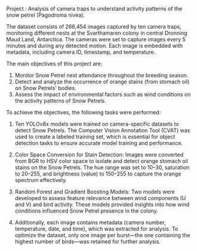 Project : Analysis of camera traps to understand activity patterns of the snow petrel (Pagodroma nivea).

The dataset consists of 266,454 images captured by ten camera traps, monitoring different nests at the Svarthamaren colony in central Dronning Maud Land, Antarctica. The cameras were set to capture images every 5 minutes and during any detected motion. Each image is embedded with metadata, including camera ID, timestamp, and temperature.

The main objectives of this project are:
1. Monitor Snow Petrel nest attendance throughout the breeding season.
2. Detect and analyze the occurrence of orange stains (from stomach oil) on Snow Petrels' bodies.
3. Assess the impact of environmental factors such as wind conditions on the activity patterns of Snow Petrels.


To achieve the objectives, the following tasks were performed:
1. Ten YOLOv8x models were trained on camera-specific datasets to detect Snow Petrels. The Computer Vision Annotation Tool (CVAT) was used to create a labeled training set, which is essential for object detection tasks to ensure accurate model training and performance.
2. Color Space Conversion for Stain Detection: Images were converted from BGR to HSV color space to isolate and detect orange stomach oil stains on the Snow Petrels. The hue range was set to 10–30, saturation to 20–255, and brightness (value) to 150–255 to capture the orange spectrum effectively. 
3. Random Forest and Gradient Boosting Models: Two models were developed to assess feature relevance between wind components (U and V) and bird activity. These models provided insights into how wind conditions influenced Snow Petrel presence in the colony.

4. Additionally, each image contains metadata (camera number, temperature, date, and time), which was extracted for analysis. To optimize the dataset, only one image per burst—the one containing the highest number of birds—was retained for further analysis.
